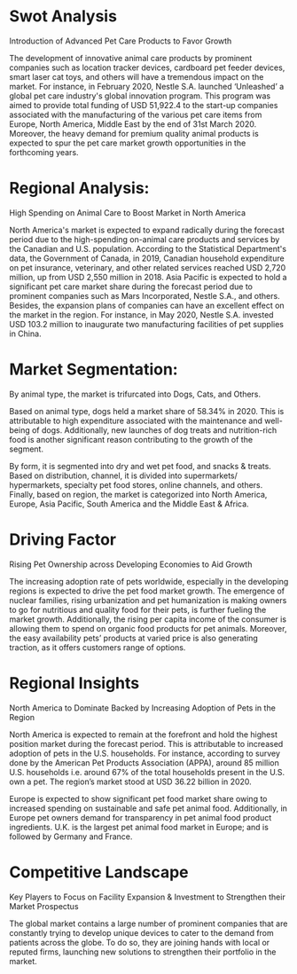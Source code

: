# Swot Analysis
Introduction of Advanced Pet Care Products to Favor Growth

The development of innovative animal care products by prominent companies such as location tracker devices, cardboard pet feeder devices, smart laser cat toys, and others will have a tremendous impact on the market. For instance, in February 2020, Nestle S.A. launched ‘Unleashed’ a global pet care industry's global innovation program. This program was aimed to provide total funding of USD 51,922.4 to the start-up companies associated with the manufacturing of the various pet care items from Europe, North America, Middle East by the end of 31st March 2020. Moreover, the heavy demand for premium quality animal products is expected to spur the pet care market growth opportunities in the forthcoming years.

# Regional Analysis:
High Spending on Animal Care to Boost Market in North America

North America's market is expected to expand radically during the forecast period due to the high-spending on-animal care products and services by the Canadian and U.S. population. According to the Statistical Department's data, the Government of Canada, in 2019, Canadian household expenditure on pet insurance, veterinary, and other related services reached USD 2,720 million, up from USD 2,550 million in 2018. Asia Pacific is expected to hold a significant pet care market share during the forecast period due to prominent companies such as Mars Incorporated, Nestle S.A., and others. Besides, the expansion plans of companies can have an excellent effect on the market in the region. For instance, in May 2020, Nestle S.A. invested USD 103.2 million to inaugurate two manufacturing facilities of pet supplies in China.

# Market Segmentation:
By animal type, the market is trifurcated into Dogs, Cats, and Others.

Based on animal type, dogs held a market share of 58.34% in 2020. This is attributable to high expenditure associated with the maintenance and well-being of dogs. Additionally, new launches of dog treats and nutrition-rich food is another significant reason contributing to the growth of the segment.

By form, it is segmented into dry and wet pet food, and snacks & treats. Based on distribution, channel, it is divided into supermarkets/ hypermarkets, specialty pet food stores, online channels, and others. Finally, based on region, the market is categorized into North America, Europe, Asia Pacific, South America and the Middle East & Africa.

# Driving Factor
Rising Pet Ownership across Developing Economies to Aid Growth

The increasing adoption rate of pets worldwide, especially in the developing regions is expected to drive the pet food market growth. The emergence of nuclear families, rising urbanization and pet humanization is making owners to go for nutritious and quality food for their pets, is further fueling the market growth. Additionally, the rising per capita income of the consumer is allowing them to spend on organic food products for pet animals. Moreover, the easy availability pets’ products at varied price is also generating traction, as it offers customers range of options.

# Regional Insights
North America to Dominate Backed by Increasing Adoption of Pets in the Region

North America is expected to remain at the forefront and hold the highest position market during the forecast period. This is attributable to increased adoption of pets in the U.S. households. For instance, according to survey done by the American Pet Products Association (APPA), around 85 million U.S. households i.e. around 67% of the total households present in the U.S. own a pet. The region’s market stood at USD 36.22 billion in 2020.

Europe is expected to show significant pet food market share owing to increased spending on sustainable and safe pet animal food. Additionally, in Europe pet owners demand for transparency in pet animal food product ingredients. U.K. is the largest pet animal food market in Europe; and is followed by Germany and France.

# Competitive Landscape
Key Players to Focus on Facility Expansion & Investment to Strengthen their Market Prospectus

The global market contains a large number of prominent companies that are constantly trying to develop unique devices to cater to the demand from patients across the globe. To do so, they are joining hands with local or reputed firms, launching new solutions to strengthen their portfolio in the market.



